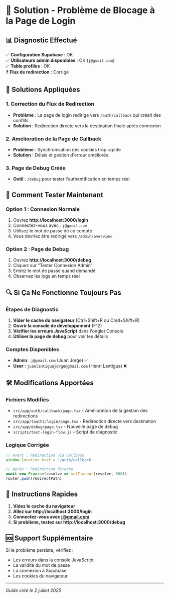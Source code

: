 # 🔧 Solution - Problème de Blocage à la Page de Login

## 📊 Diagnostic Effectué

✅ **Configuration Supabase** : OK  
✅ **Utilisateurs admin disponibles** : OK (`j@gmail.com`)  
✅ **Table profiles** : OK  
❓ **Flux de redirection** : Corrigé  

## 🎯 Solutions Appliquées

### 1. Correction du Flux de Redirection
- **Problème** : La page de login redirige vers `/auth/callback` qui créait des conflits
- **Solution** : Redirection directe vers la destination finale après connexion

### 2. Amélioration de la Page de Callback  
- **Problème** : Synchronisation des cookies trop rapide
- **Solution** : Délais et gestion d'erreur améliorée

### 3. Page de Debug Créée
- **Outil** : `/debug` pour tester l'authentification en temps réel

## 🚀 Comment Tester Maintenant

### Option 1 : Connexion Normale
1. Ouvrez **http://localhost:3000/login**
2. Connectez-vous avec : `j@gmail.com` 
3. Utilisez le mot de passe de ce compte
4. Vous devriez être redirigé vers `/admin/overview`

### Option 2 : Page de Debug
1. Ouvrez **http://localhost:3000/debug**
2. Cliquez sur "Tester Connexion Admin"
3. Entrez le mot de passe quand demandé
4. Observez les logs en temps réel

## 🔍 Si Ça Ne Fonctionne Toujours Pas

### Étapes de Diagnostic
1. **Vider le cache du navigateur** (Ctrl+Shift+R ou Cmd+Shift+R)
2. **Ouvrir la console de développement** (F12)
3. **Vérifier les erreurs JavaScript** dans l'onglet Console
4. **Utiliser la page de debug** pour voir les détails

### Comptes Disponibles
- **Admin** : `j@gmail.com` (Juan Jorge) ✅
- **User** : `juanlantiguajorge@gmail.com` (Henri Lantigua) ❌

## 🛠️ Modifications Apportées

### Fichiers Modifiés
- `src/app/auth/callback/page.tsx` - Amélioration de la gestion des redirections
- `src/app/(auth)/login/page.tsx` - Redirection directe vers destination
- `src/app/debug/page.tsx` - Nouvelle page de debug
- `scripts/test-login-flow.js` - Script de diagnostic

### Logique Corrigée
```typescript
// Avant : Redirection via callback
window.location.href = '/auth/callback'

// Après : Redirection directe
await new Promise(resolve => setTimeout(resolve, 500))
router.push(redirectPath)
```

## 📱 Instructions Rapides

1. **Videz le cache du navigateur**
2. **Allez sur http://localhost:3000/login**
3. **Connectez-vous avec j@gmail.com**
4. **Si problème, testez sur http://localhost:3000/debug**

## 🆘 Support Supplémentaire

Si le problème persiste, vérifiez :
- Les erreurs dans la console JavaScript
- La validité du mot de passe
- La connexion à Supabase
- Les cookies du navigateur

---
*Guide créé le 2 juillet 2025* 